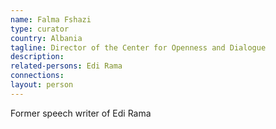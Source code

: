 ```yaml
---
name: Falma Fshazi
type: curator
country: Albania
tagline: Director of the Center for Openness and Dialogue
description:
related-persons: Edi Rama
connections:
layout: person
---
```

Former speech writer of Edi Rama
